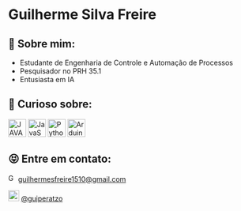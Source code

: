 # Guilherme Silva Freire

## 🫡 Sobre mim:

  - Estudante de Engenharia de Controle e Automação de Processos
  - Pesquisador no PRH 35.1
  - Entusiasta em IA

## 🤔 Curioso sobre:

  <div>
    <img height="36" src="https://cdn.svgporn.com/logos/java.svg" alt="JAVA logo">
    <img height="36" src="https://cdn.svgporn.com/logos/javascript.svg" alt="JavaScript logo">
    <img height="36" src="https://cdn.svgporn.com/logos/python.svg" alt="Python logo">
    <img height="36" src="https://cdn.svgporn.com/logos/arduino.svg" alt="Arduino logo">
  </div>

## 😝 Entre em contato:

  <img height="16" src="https://cdn.svgporn.com/logos/google-gmail.svg" alt="GMAIL LOGO"> [guilhermesfreire1510@gmail.com](mailto:guilhermesfreire1510@gmail.com)
  
  <img height="22" src="https://cdn.svgporn.com/logos/instagram-icon.svg" alt="INSTAGRAM LOGO"> [@guiperatzo](https://www.instagram.com/gui.s.freire/)
  
